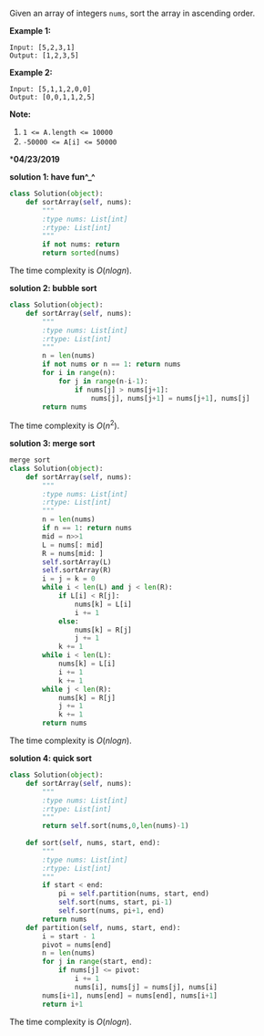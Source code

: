 Given an array of integers `nums`, sort the array in ascending order.

 **Example 1:**

```
Input: [5,2,3,1]
Output: [1,2,3,5]
```

**Example 2:**

```
Input: [5,1,1,2,0,0]
Output: [0,0,1,1,2,5]
```

 **Note:**

1. `1 <= A.length <= 10000`
2. `-50000 <= A[i] <= 50000`



***04/23/2019**

**solution 1: have fun^_^**

```python
class Solution(object):
    def sortArray(self, nums):
        """
        :type nums: List[int]
        :rtype: List[int]
        """
        if not nums: return
        return sorted(nums)
```

The time complexity is $O(nlogn)$.

**solution 2: bubble sort**

```python
class Solution(object):
    def sortArray(self, nums):
        """
        :type nums: List[int]
        :rtype: List[int]
        """
        n = len(nums)
        if not nums or n == 1: return nums
        for i in range(n):
            for j in range(n-i-1):
                if nums[j] > nums[j+1]:
                    nums[j], nums[j+1] = nums[j+1], nums[j]
        return nums
```

The time complexity is $O(n^2)$.

**solution 3: merge sort**

```python
merge sort
class Solution(object):
    def sortArray(self, nums):
        """
        :type nums: List[int]
        :rtype: List[int]
        """
        n = len(nums)
        if n == 1: return nums
        mid = n>>1
        L = nums[: mid]
        R = nums[mid: ]
        self.sortArray(L)
        self.sortArray(R)
        i = j = k = 0
        while i < len(L) and j < len(R):
            if L[i] < R[j]:
                nums[k] = L[i]
                i += 1
            else:
                nums[k] = R[j]
                j += 1
            k += 1
        while i < len(L):
            nums[k] = L[i]
            i += 1
            k += 1
        while j < len(R):
            nums[k] = R[j]
            j += 1
            k += 1       
        return nums
```

The time complexity is $O(nlogn)$.

**solution 4: quick sort**

```python
class Solution(object):
    def sortArray(self, nums):
        """
        :type nums: List[int]
        :rtype: List[int]
        """
        return self.sort(nums,0,len(nums)-1)
        
    def sort(self, nums, start, end):
        """
        :type nums: List[int]
        :rtype: List[int]
        """
        if start < end:
            pi = self.partition(nums, start, end)
            self.sort(nums, start, pi-1)
            self.sort(nums, pi+1, end)
        return nums
    def partition(self, nums, start, end):
        i = start - 1
        pivot = nums[end]
        n = len(nums)
        for j in range(start, end):
            if nums[j] <= pivot:
                i += 1
                nums[i], nums[j] = nums[j], nums[i]
        nums[i+1], nums[end] = nums[end], nums[i+1]
        return i+1
```

The time complexity is $O(nlogn)$.